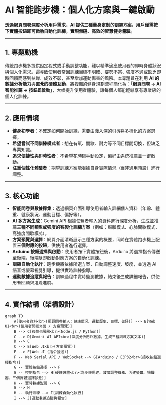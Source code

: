 # AI 智能跑步機：個人化方案與一鍵啟動

**透過網頁問卷深度分析用戶需求，AI 提供三種量身定制的訓練方案，用戶僅需按下實體按鈕即可啟動自動化訓練，實現無縫、高效的智慧健身體驗。**

---

## 1. 專題動機

傳統跑步機多提供固定程式或手動調整功能，難以精準適應使用者的即時身體狀況與個人化需求。這導致使用者常因訓練目標不明確、姿勢不當、強度不適或缺乏即時回饋而感到枯燥、成效不彰，甚至增加運動傷害的風險。本專題旨在利用 **AI 的數據分析能力**與**直覺的硬體互動**，將複雜的健身規劃流程簡化為：**「網頁問卷 → AI 智能推薦 → 按鈕即啟動」**，大幅提升使用者體驗，讓每個人都能輕鬆享有專業級的個人化訓練。

---

## 2. 應用情境

* **健身初學者**：不確定如何開始訓練，需要由淺入深的引導與多樣化的方案選擇。
* **希望嘗試不同訓練模式者**：想在有氧、間歇、耐力等不同目標間切換，但缺乏專業知識。
* **追求便捷性與即時性者**：不希望花時間手動設定，偏好由系統推薦並一鍵啟動。
* **注重個性化體驗者**：期望訓練方案能根據自身實際情況（而非通用預設）進行調整。

---

## 3. 核心功能

* **智能問卷與數據採集**：透過網頁介面引導使用者輸入詳細個人資料（年齡、體重、健康狀況、運動目標、偏好等）。
* **AI 多方案生成**：Gemini API 根據使用者輸入的資料進行深度分析，生成並推薦**三種不同類型或強度的客製化訓練方案**（例如：燃脂模式、心肺間歇模式、高強度間歇模式）。
* **方案預覽與選擇**：網頁介面清晰展示三種方案的概要，同時在實體跑步機上配置**三個對應的按鈕**，供使用者進行選擇。
* **Arduino 按鈕選擇與啟動**：使用者按下實體按鈕後，Arduino 將選擇指令傳送至後端，後端隨即啟動對應方案的自動化訓練。
* **訓練自動化執行**：跑步機將依據所選方案，自動調整速度、坡度，並透過 AI 語音或螢幕視覺引導，提供實時訓練指導。
* **運動數據追蹤與報告**：訓練過程中實時監測數據，結束後生成詳細報告，供使用者回顧與追蹤進度。

---

## 4. 實作結構（架構設計）

```mermaid
graph TD
    A[使用者資料<br>(網頁問卷輸入：健康狀況、運動歷史、目標、偏好)] --> B[Web UI<br>(使用者問卷介面 / 方案預覽)]
    B --> C[後端伺服器<br>(Node.js / Python)]
    C --> D[Gemini AI API<br>(深度分析用戶數據，生成三種訓練方案文本)]
    D --> C
    C --> E[Web UI<br>(方案預覽)]
    E --> F[Web UI (指令發送)]
    F -- Web Serial API / WebSocket --> G[Arduino / ESP32<br>(接收按鈕選擇指令)]
    G -- 實體按鈕選擇 --> F
    G -- 控制指令 --> H[硬體裝置<br>(跑步機馬達、坡度調整機構、內建螢幕、揚聲器、三個實體選擇按鈕)]
    H -- 實時數據監測 --> G
    G --> H
    H -- 執行訓練 --> I[訓練自動化執行]
    I --> J[運動數據追蹤與報告]


